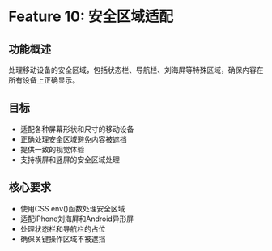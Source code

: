 # Feature 10: 安全区域适配

## 功能概述
处理移动设备的安全区域，包括状态栏、导航栏、刘海屏等特殊区域，确保内容在所有设备上正确显示。

## 目标
- 适配各种屏幕形状和尺寸的移动设备
- 正确处理安全区域避免内容被遮挡
- 提供一致的视觉体验
- 支持横屏和竖屏的安全区域处理

## 核心要求
- 使用CSS env()函数处理安全区域
- 适配iPhone刘海屏和Android异形屏
- 处理状态栏和导航栏的占位
- 确保关键操作区域不被遮挡